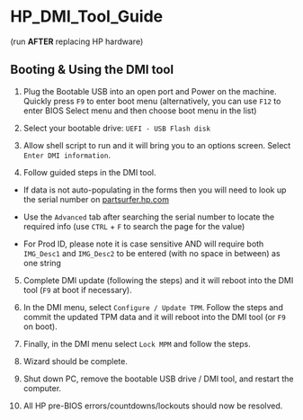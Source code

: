 # HP_DMI_Tool_Guide 
(run **AFTER** replacing HP hardware)


## Booting & Using the DMI tool


1) Plug the Bootable USB into an open port and Power on the machine. Quickly press `F9` to enter boot menu (alternatively, you can use `F12` to enter BIOS Select menu and then choose boot menu in the list)

2) Select your bootable drive: `UEFI - USB Flash disk`

3) Allow shell script to run and it will bring you to an options screen. Select `Enter DMI information`.

4) Follow guided steps in the DMI tool. 

  - If data is not auto-populating in the forms then you will need to look up the serial number on [partsurfer.hp.com](https://partsurfer.hp.com/partsurfer?searchby=swp)

  - Use the `Advanced` tab after searching the serial number to locate the required info (use `CTRL` + `F` to search the page for the value)
  
  - For Prod ID, please note it is case sensitive AND will require both `IMG_Desc1` and `IMG_Desc2` to be entered (with no space in between) as one string
  
5) Complete DMI update (following the steps) and it will reboot into the DMI tool (`F9` at boot if necessary).

6) In the DMI menu, select `Configure / Update TPM`. Follow the steps and commit the updated TPM data and it will reboot into the DMI tool (or `F9` on boot).

7) Finally, in the DMI menu select `Lock MPM` and follow the steps.

8) Wizard should be complete.

9) Shut down PC, remove the bootable USB drive / DMI tool, and restart the computer.

10) All HP pre-BIOS errors/countdowns/lockouts should now be resolved.
